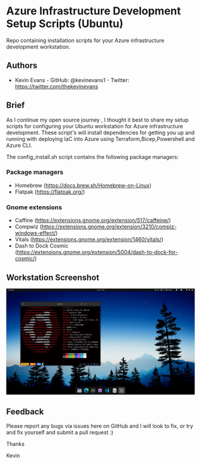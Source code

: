 # Azure Infrastructure Development Setup Scripts (Ubuntu)
Repo containing installation scripts for your Azure infrastructure development workstation.

## Authors

- Kevin Evans - GitHub: @kevinevans1 - Twitter: https://twitter.com/thekevinevans

## Brief
As I continue my open source journey , I thought it best to share my setup scripts for configuring your Ubuntu workstation for Azure infrastructure development. These script's will install dependencies for getting you up and running with deploying IaC into Azure using Terraform,Bicep,Powershell and Azure CLI.

The config_install.sh script contains the following package managers:

### Package managers

- Homebrew (https://docs.brew.sh/Homebrew-on-Linux)
- Flatpak (https://flatpak.org/)

### Gnome extensions

- Caffine (https://extensions.gnome.org/extension/517/caffeine/)
- Compwiz (https://extensions.gnome.org/extension/3210/compiz-windows-effect/)
- Vitals  (https://extensions.gnome.org/extension/1460/vitals/)
- Dash to Dock Cosmic (https://extensions.gnome.org/extension/5004/dash-to-dock-for-cosmic/)

## Workstation Screenshot
![Azure Ubuntu Workstation](/assets/img/image1.png)

## Feedback
Please report any bugs via issues here on GitHub and I will look to fix, or try and fix yourself and submit a pull request :)

Thanks

Kevin





